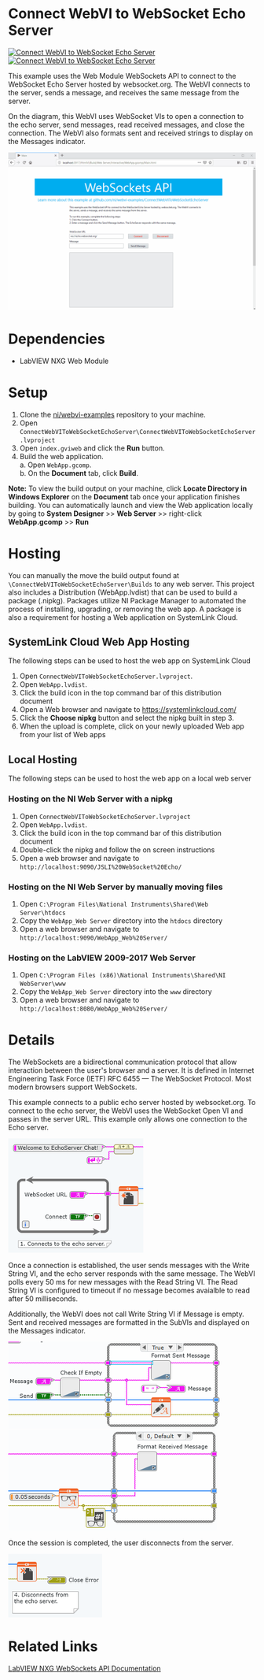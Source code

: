 # Connect WebVI to WebSocket Echo Server
[![Connect WebVI to WebSocket Echo Server](https://img.shields.io/badge/Details-Demo_Link-green.svg)](https://ni.github.io/webvi-examples/ConnectWebVIToWebSocketEchoServer/Builds/WebApp_Web%20Server/Main.html)
[![Connect WebVI to WebSocket Echo Server](https://img.shields.io/badge/Details-README_Link-orange.svg)]()

This example uses the Web Module WebSockets API to connect to the WebSocket Echo Server hosted by websocket.org. The WebVI connects to the server, sends a message, and receives the same message from the server. 

On the diagram, this WebVI uses WebSocket VIs to open a connection to the echo server, send messages, read received messages, and close the connection. The WebVI also formats sent and received strings to display on the Messages indicator.

![Screenshot of Demo](readme_files/Screenshot.gif)

# Dependencies
- LabVIEW NXG Web Module

# Setup
1. Clone the [ni/webvi-examples](https://github.com/ni/webvi-examples) repository to your machine.
2. Open `ConnectWebVIToWebSocketEchoServer\ConnectWebVIToWebSocketEchoServer.lvproject`
3. Open `index.gviweb` and click the **Run** button.
4. Build the web application.  
  a. Open `WebApp.gcomp`.  
  b. On the **Document** tab, click **Build**.

**Note:** To view the build output on your machine, click **Locate Directory in Windows Explorer** on the **Document** tab once your application finishes building. You can automatically launch and view the Web application locally by going to **System Designer** >> **Web Server** >> right-click **WebApp.gcomp** >> **Run**

# Hosting
You can manually the move the build output found at `\ConnectWebVIToWebSocketEchoServer\Builds` to any web server. This project also includes a Distribution (WebApp.lvdist) that can be used to build a package (.nipkg). Packages utilize NI Package Manager to automated the process of installing, upgrading, or removing the web app. A package is also a requirement for hosting a Web application on SystemLink Cloud.

## SystemLink Cloud Web App Hosting
The following steps can be used to host the web app on SystemLink Cloud
1. Open `ConnectWebVIToWebSocketEchoServer.lvproject`.
2. Open `WebApp.lvdist`.
3. Click the build icon in the top command bar of this distribution document
4. Open a Web browser and navigate to https://systemlinkcloud.com/
5. Click the **Choose nipkg** button and select the nipkg built in step 3.
6. When the upload is complete, click on your newly uploaded Web app from your list of Web apps

## Local Hosting
The following steps can be used to host the web app on a local web server
### Hosting on the NI Web Server with a nipkg
1. Open `ConnectWebVIToWebSocketEchoServer.lvproject`
2. Open `WebApp.lvdist`.
3. Click the build icon in the top command bar of this distribution document
4. Double-click the nipkg and follow the on screen instructions
5. Open a web browser and navigate to `http://localhost:9090/JSLI%20WebSocket%20Echo/`

### Hosting on the NI Web Server by manually moving files
1. Open `C:\Program Files\National Instruments\Shared\Web Server\htdocs`
2. Copy the `WebApp_Web Server` directory into the `htdocs` directory
3. Open a web browser and navigate to `http://localhost:9090/WebApp_Web%20Server/`

### Hosting on the LabVIEW 2009-2017 Web Server
1. Open `C:\Program Files (x86)\National Instruments\Shared\NI WebServer\www`
2. Copy the `WebApp_Web Server` directory into the `www` directory
3. Open a web browser and navigate to `http://localhost:8080/WebApp_Web%20Server/`

# Details
The WebSockets are a bidirectional communication protocol that allow interaction between the user's browser and a server. It is defined in Internet Engineering Task Force (IETF) RFC 6455 — The WebSocket Protocol. Most modern browsers support WebSockets.

This example connects to a public echo server hosted by websocket.org. To connect to the echo server, the WebVI uses the WebSocket Open VI and passes in the server URL. This example only allows one connection to the Echo server.

![Open WebSocket Connection](readme_files/Open_WS.png)

Once a connection is established, the user sends messages with the Write String VI, and the echo server responds with the same message. The WebVI polls every 50 ms for new messages with the Read String VI. The Read String VI is configured to timeout if no message becomes avaialble to read after 50 milliseconds.

Additionally, the WebVI does not call Write String VI if Message is empty. Sent and received messages are formatted in the SubVIs and displayed on the Messages indicator.

![Send and Read Messages](readme_files/Send.png)  
![Send and Read Messages](readme_files/Read.png)

Once the session is completed, the user disconnects from the server.

![Close Connection](readme_files/Close.png)


# Related Links
[LabVIEW NXG WebSockets API Documentation](http://www.ni.com/documentation/en/labview-web-module/latest/web-mod-node-ref/websocket-nodes/)
